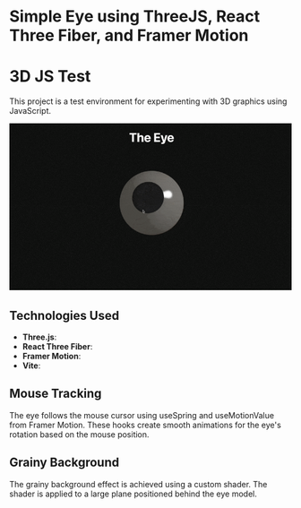 # Simple Eye using ThreeJS, React Three Fiber, and Framer Motion

# 3D JS Test

This project is a test environment for experimenting with 3D graphics using JavaScript.

![sample](./sample.gif)

## Technologies Used

- **Three.js**:
- **React Three Fiber**: 
- **Framer Motion**:
- **Vite**: 

## Mouse Tracking
The eye follows the mouse cursor using useSpring and useMotionValue from Framer Motion. These hooks create smooth animations for the eye's rotation based on the mouse position.

## Grainy Background
The grainy background effect is achieved using a custom shader. The shader is applied to a large plane positioned behind the eye model.

